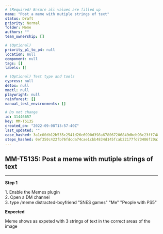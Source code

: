 ```yaml
---
# (Required) Ensure all values are filled up
name: "Post a meme with mutiple strings of text"
status: Draft
priority: Normal
folder: Meme
authors: ""
team_ownership: []

# (Optional)
priority_p1_to_p4: null
location: null
component: null
tags: []
labels: []

# (Optional) Test type and tools
cypress: null
detox: null
mmctl: null
playwright: null
rainforest: []
manual_test_environments: []

# Do not change
id: 31446657
key: MM-T5135
created_on: "2022-09-08T13:57:40Z"
last_updated: ""
case_hashed: 3a1c00db12b535c2541d26c6990d398a678067206849dbcb93c23ff748c03bdc29e8afa82068e14168cce02eba893eb7
steps_hashed: 0ef350c422fb76fdcda74cae1cbb4834d145fcab22177fd73486f20a3d14ff6f5c6e81fc0e8df4c2d0636d04e5505e08
---
```


<!-- (Auto-generated) Based on frontmatter's "key" and "name" -->

## MM-T5135: Post a meme with mutiple strings of text

---

**Step 1**

1\. Enable the Memes plugin\
2\. Open a DM channel\
3\. type /meme distracted-boyfriend "SNES games" "Me" "People with PS5"

**Expected**

Meme shows as expeted with 3 strings of text in the correct areas of the image
